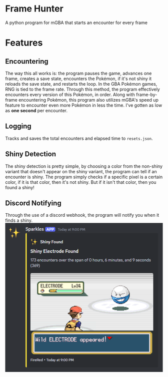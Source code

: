 # Frame Hunter
A python program for mGBA that starts an encounter for every frame  
# Features
## Encountering
The way this all works is: the program pauses the game, advances one frame, creates a save state, encounters the Pokémon, if it's not shiny it reloads the save state, and restarts the loop. In the GBA Pokémon games, RNG is tied to the frame rate. Through this method, the program effectively encounters every version of this Pokémon, in order. Along with frame-by-frame encountering Pokémon, this program also utilizes mGBA's speed up feature to encounter even more Pokémon in less the time. I've gotten as low as **one second** per encounter.  
## Logging
Tracks and saves the total encounters and elapsed time to `resets.json`.  
## Shiny Detection
The shiny detection is pretty simple, by choosing a color from the non-shiny variant that doesn't appear on the shiny variant, the program can tell if an encounter is shiny. The program simply checks if a specific pixel is a certain color, if it is that color, then it's not shiny. But if it isn't that color, then you found a shiny!  
## Discord Notifying
Through the use of a discord webhook, the program will notify you when it finds a shiny.  
<img src="img/Webhookoutput.png" alt="Webhook">  